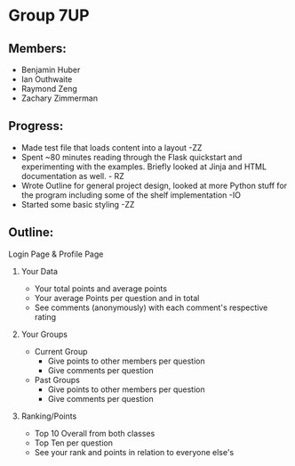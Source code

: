 Group 7UP
=========

## Members: ##

* Benjamin Huber
* Ian Outhwaite
* Raymond Zeng
* Zachary Zimmerman

## Progress: ##

* Made test file that loads content into a layout -ZZ
* Spent ~80 minutes reading through the Flask quickstart and experimenting with the examples. Briefly looked at Jinja and HTML documentation as well. - RZ
* Wrote Outline for general project design, looked at more Python stuff for the program including some of the shelf implementation -IO
* Started some basic styling -ZZ


## Outline: ##

Login Page & Profile Page

1. Your Data
    * Your total points and average points
    * Your average Points per question and in total 
    * See comments (anonymously) with each comment's respective rating


2. Your Groups
    * Current Group
        * Give points to other members per question
        * Give comments per question
    * Past Groups
        * Give points to other members per question
        * Give comments per question


3. Ranking/Points
    * Top 10 Overall from both classes
    * Top Ten per question
    * See your rank and points in relation to everyone else's

